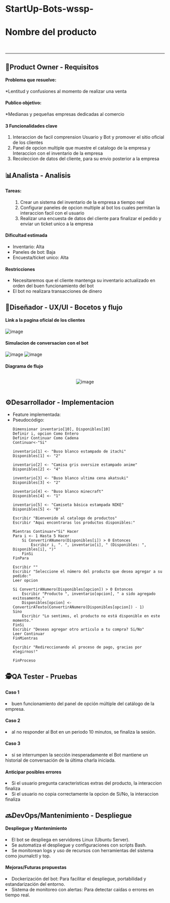 # StartUp-Bots-wssp-


<h1>Nombre del producto</h1> <br>
<hr>

<h2>🦉Product Owner - Requisitos</h2>
<h4>Problema que resuelve:</h4>
 <p>*Lentitud y confusiones al momento de realizar una venta</p> 
<h4>Publico objetivo:</h4>
 <p>*Medianas y pequeñas empresas dedicadas al comercio</p>
<h4>3 Funcionalidades clave</h4>

 <ol>
   <li>Interaccion de facil comprension Usuario y Bot y promover el sitio oficial de los clientes<lo></li>
   <li>Panel de opcion multiple que muestre el catalogo de la empresa y Interaccion con el inventario de la empresa</li>
   <li>Recoleccion de datos del cliente, para su envio posterior a la empresa</li>
 </ol>   

  <h2>📊Analista - Analisis</h2>

<h4>Tareas:</h4>

<ul>
  <ol>
   <li>Crear un sistema del inventario de la empresa a tiempo real</li>
   <li>Configurar paneles de opcion multiple al bot los cuales permitan la interaccion facil con el usuario</li>
   <li>Realizar una encuesta de datos del cliente para finalizar el pedido y enviar un ticket unico a la empresa</li>
  </ol>
</ul>
<h4>Dificultad estimada</h4>
<ul>
   <li>Inventario: Alta</li>
   <li>Paneles de bot: Baja</li>
   <li>Encuesta/ticket unico: Alta</li>
</ul>

<h4>Restricciones</h4>
<ul>
   <li>Necesitaremos que el cliente mantenga su inventario actualizado en orden del buen funcionamiento del bot</li>
   <li>El bot no realizara transacciones de dinero</li>
</ul>

<h2>🎨Diseñador - UX/UI - Bocetos y flujo</h2>

<h4>Link a la pagina oficial de los clientes</h4>

![image](https://github.com/user-attachments/assets/f958c047-3cb7-43d3-896a-db0f4c4054b7)

<h4>Simulacion de conversacion con el bot</h4>

 
![image](https://github.com/user-attachments/assets/96a60f76-718d-4292-8a74-96d3413a848d)
![image](https://github.com/user-attachments/assets/e859a417-6a1d-4dee-b42e-a46f65cbaa04)
 
<h4>Diagrama de flujo</h4>


 <div style="display: flex; justify-content: center;">

 ![image](https://github.com/user-attachments/assets/57d1a9df-f06b-46c4-8092-71594220b83d)

</div>

<h2>⚙️Desarrollador - Implementacion</h2>
<ul>
   <li>Feature implementada:</li>
   <li>Pseudocódigo:</li>
   
    Dimensionar inventario[10], Disponibles[10]
    Definir i, opcion Como Entero
    Definir Continuar Como Cadena
    Continuar<-"Si"

    inventario[1] <- "Buso blanco estampado de itachi"
    Disponibles[1] <- "2"

    inventario[2] <- "Camisa gris oversize estampado anime"
    Disponibles[2] <- "4"

    inventario[3] <- "Buso blanco ultima cena akatsuki"
    Disponibles[3] <- "2"

    inventario[4] <- "Buso blanco minecraft"
    Disponibles[4] <- "1"

    inventario[5] <- "Camiseta básica estampada NIKE"
    Disponibles[5] <- "0"

    Escribir "Bienvenido al catalogo de productos"
    Escribir "Aqui encontraras los productos disponibles:"

    Mientras Continuar="Si" Hacer
    Para i <- 1 Hasta 5 Hacer
        Si ConvertirANumero(Disponibles[i]) > 0 Entonces
            Escribir i, ". ", inventario[i], " (Disponibles: ", Disponibles[i], ")"
        FinSi
    FinPara

    Escribir ""
    Escribir "Seleccione el número del producto que desea agregar a su pedido:"
    Leer opcion

    Si ConvertirANumero(Disponibles[opcion]) > 0 Entonces
        Escribir "Producto ", inventario[opcion], " a sido agregado exitosamente."
        Disponibles[opcion] <- ConvertirATexto(ConvertirANumero(Disponibles[opcion]) - 1)
    Sino
        Escribir "Lo sentimos, el producto no está disponible en este momento."
    FinSi
    Escribir "Deseas agregar otro articulo a tu compra? Si/No"
    Leer Continuar
    FinMientras

    Escribir "Redireccionando al proceso de pago, gracias por elegirnos!"

    FinProceso
</ul>

<h2>🕵️QA Tester - Pruebas</h2>

<h4>Caso 1 </h4>
   <li>buen funcionamiento del panel de opción múltiple del catálogo de la empresa. </li>
<h4>Caso 2</h4>
   <li>al no responder al Bot en un periodo 10 minutos, se finaliza la sesión.</li>
<h4>Caso 3</h4>
   <li>si se interrumpen la sección inesperadamente el Bot mantiene un historial de conversación de la última charla iniciada.</li>

<h4>Anticipar posibles errores</h4>
    
   <li>Si el usuario pregunta caracteristicas extras del producto, la interaccion finaliza</li>
   <li>Si el usuario no copia correctamente la opcion de Si/No, la interaccion finaliza</li>

<h2>🔜DevOps/Mantenimiento - Despliegue</h2>
<h4>Despliegue y Mantenimiento</h4>

   <li>El bot se despliega en servidores Linux (Ubuntu Server).</li>

   <li>Se automatiza el despliegue y configuraciones con scripts Bash.</li>

   <li>Se monitorean logs y uso de recursos con herramientas del sistema como journalctl y top.</li>

<h4>Mejoras/Futuras propuestas</h4>

   <li>Dockerización del bot: Para facilitar el despliegue, portabilidad y estandarización del entorno.</li>
   <li>Sistema de monitoreo con alertas: Para detectar caídas o errores en tiempo real.</li>

 
